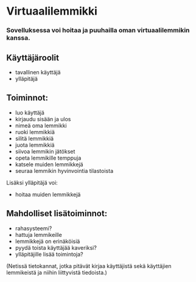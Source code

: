 # Virtuaalilemmikki

### Sovelluksessa voi hoitaa ja puuhailla oman virtuaalilemmikin kanssa.
## Käyttäjäroolit
- tavallinen käyttäjä
- ylläpitäjä

## Toiminnot:
- luo käyttäjä
- kirjaudu sisään ja ulos
- nimeä oma lemmikki
- ruoki lemmikkiä
- silitä lemmikkiä
- juota lemmikkiä
- siivoa lemmikin jätökset
- opeta lemmikille temppuja
- katsele muiden lemmikkejä
- seuraa lemmikin hyvinvointia tilastoista

Lisäksi ylläpitäjä voi:
- hoitaa muiden lemmikkejä

## Mahdolliset lisätoiminnot:
- rahasysteemi?
- hattuja lemmikeille
- lemmikkejä on erinäköisiä
- pyydä toista käyttäjää kaveriksi?
- ylläpitäjille lisää toimintoja?

(Netissä tietokannat, jotka pitävät kirjaa käyttäjistä sekä käyttäjien lemmikeistä ja niihin liittyvistä tiedoista.)
